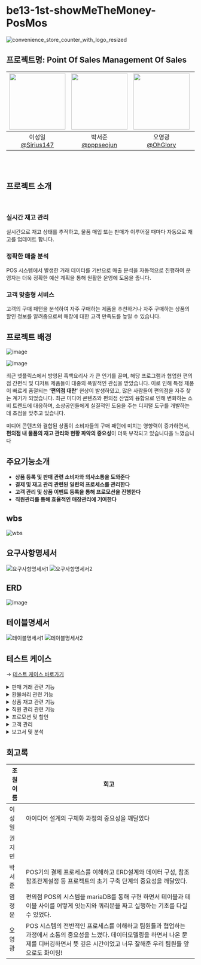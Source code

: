 # be13-1st-showMeTheMoney-PosMos

![convenience_store_counter_with_logo_resized](https://github.com/user-attachments/assets/4703952c-99cd-4c29-895a-b05933e31a4d)

## 프로젝트명: Point Of Sales Management Of Sales

|<img src="https://avatars.githubusercontent.com/Sirius147" width="150" height="150"/>|<img src="https://avatars.githubusercontent.com/pppseojun" width="150" height="150"/>|<img src="https://avatars.githubusercontent.com/u/143144372?v=4" width="150" height="150"/>|<img src="https://avatars.githubusercontent.com/ericyum" width="150" height="150"/>|<img src="https://avatars.githubusercontent.com/kwonjiin" width="150" height="150"/>|
|:-:|:-:|:-:|:-:|:-:|
|이성일<br/>[@Sirius147](https://github.com/Sirius147)|박서준<br/>[@pppseojun](https://github.com/pppseojun)|오영광<br/>[@OhGlory](https://github.com/OhGlory)|염정운<br/>[@ericyum](https://github.com/ericyum)|권지민<br/>[@Kwonjiin](https://github.com/kwonjiin)|

<br/> <br/>

## 프로젝트 소개

<br/>

### 실시간 재고 관리

실시간으로 재고 상태를 추적하고, 물품 매입 또는 판매가 이루어질 때마다 자동으로 재고를 업데이트 합니다.

### 정확한 매출 분석

POS 시스템에서 발생한 거래 데이터를 기반으로 매출 분석을 자동적으로 진행하여 운영자는  더욱 정확한 예산 계획을 통해 원활한 운영에 도움을 줍니다.

### 고객 맞춤형 서비스

고객의 구매 패턴을 분석하여 자주 구매하는 제품을 추천하거나 자주 구매하는 상품의  할인 정보를 알려줌으로써 매장에 대한 고객 만족도를 높일 수 있습니다.

## 프로젝트 배경

![image](https://github.com/user-attachments/assets/886f3649-ef2b-4e1b-9c73-126eed05d60a)

![image](https://github.com/user-attachments/assets/fd2c993d-53ba-4d67-a253-ff97d1714157)


최근 넷플릭스에서 방영된 흑백요리사 가 큰 인기를 끌며, 해당 프로그램과 협업한 편의점 간편식 및 디저트 제품들이 대중의 폭발적인 관심을 받았습니다. 이로 인해 특정 제품이 빠르게 품절되는 **‘편의점 대란’** 현상이 발생하였고, 많은 사람들이 편의점을 자주 찾는 계기가 되었습니다.
최근 미디어 콘텐츠와 편의점 산업의 융합으로 인해 변화하는 소비 트렌드에 대응하며, 소상공인들에게 실질적인 도움을 주는 디지털 도구를 개발하는 데 초점을 맞추고 있습니다.

미디어 콘텐츠와 결합된 상품이 소비자들의 구매 패턴에 미치는 영향력이 증가하면서, **편의점 내 물품의 재고 관리와 현황 파악의 중요성**이 더욱 부각되고 있습니다을 느꼈습니다

## 주요기능소개

* **상품 등록 및 판매 관련 소비자와 의사소통을 도와준다**
* **결제 및 재고 관리 관련된 일련의 프로세스를 관리한다**
* **고객 관리 및 상품 이벤트 등록을 통해 프로모션을 진행한다**
* **직원관리를 통해 효율적인 매장관리에 기여한다**

## wbs

![wbs](https://github.com/user-attachments/assets/1753af09-eb02-495d-9742-22a4c37e3167)

## 요구사항명세서

![요구사항명세서1](https://github.com/user-attachments/assets/f11397ce-c921-4997-9780-dc99225dcd79)
![요구사항명세서2](https://github.com/user-attachments/assets/0d002e89-1dd4-43b4-9832-779694197d01)

## ERD

![image](https://github.com/user-attachments/assets/78cf728e-a0cc-4e05-83c9-7a9352264ddb)

## 테이블명세서

![테이블명세서1](https://github.com/user-attachments/assets/5891d4ef-68ed-4248-aabf-b153a64984e6)
![테이블명세서2](https://github.com/user-attachments/assets/5696eb6f-6424-4d5c-8fee-443b4c1704e5)

## 테스트 케이스
→ [테스트 케이스 바로가기](https://docs.google.com/spreadsheets/d/1djYNOycBP0-a5PDg302wS7SK1A8XTu9u7n0CP0yBa0A/edit?gid=353703156#gid=353703156)


  <details>
    <summary>판매 거래 관련 기능</summary>
        <details>
        <summary>1. 판매할 판매 기록 추가</summary>
            <img src="img/test_img/customer_test_img/회원 관리 기능/joinUser.gif" alt="판매기록_gif">
        </details>
        <details>
            <summary>2. 영수증 생성</summary>
            <img src="img/test_img/customer_test_img/회원 관리 기능/login.gif" alt="로그인_gif">
        </details>
        <details>
            <summary>3. 새로 생성된 영수증 ID저장</summary>
            <img src="img/test_img/customer_test_img/회원 관리 기능/findId.gif" alt="아이디찾기_gif">
        </details>
        <details>
            <summary>4. 판매테이블에 영수증ID 반영</summary>
            <img src="img/test_img/customer_test_img/회원 관리 기능/findPassword.gif" alt="임시비밀번호발급_gif">
        </details>
        <details>
            <summary>5. 총 금액 계산</summary>
            <img src="img/test_img/customer_test_img/회원 관리 기능/getUserInfo.gif" alt="회원정보조회_gif">
        </details>
        <details>
            <summary>6. 최근 영수증에 기입된 회원ID와 적용될 포인트 저장</summary>
            <img src="img/test_img/customer_test_img/회원 관리 기능/modifyUserInfo.gif" alt="회원정보수정_gif">
        </details>
        <details>
            <summary>7. 회원 포인트 적립</summary>
            <img src="img/test_img/customer_test_img/회원 관리 기능/getMyWaitingList.gif" alt="전체조회_gif">
        </details>
        <details>
            <summary>8. 회원이 포인트 사용시</summary>
            <img src="img/test_img/customer_test_img/회원 관리 기능/getMyReviewList.gif" alt="리뷰조회_gif">
        </details>
        <details>
            <summary>9. 최종 영수증</summary>
            <img src="img/test_img/customer_test_img/회원 관리 기능/modifyMyReview.gif" alt="리뷰수정_gif">
        </details>
    </details>
    <details>
    <summary>환불처리 관련 기능</summary>
        <details><summary>1.환불 정보 등록</summary>
            <img src="img/test_img/customer_test_img/웨이팅 등록 기능/고객_웨이팅,웨이팅알림등록.gif" alt="웨이팅,알람등록_gif">
        </details>
            <details><summary>2.마지막 삽입된 환불의 상품ID를 저장</summary>
            <img src="img/test_img/customer_test_img/웨이팅 등록 기능/고객_웨이팅입장확정.gif" alt="입장확정_gif">
        </details>
            <details><summary>3.환불시 재고 증가</summary>
            <img src="img/test_img/customer_test_img/웨이팅 등록 기능/고객_웨이팅입장취소.gif" alt="입장취소_gif">
        </details>
            <details><summary>4.영수증 환불반영</summary>
            <img src="img/test_img/customer_test_img/웨이팅 등록 기능/고객_웨이팅입장취소.gif" alt="입장취소_gif">
        </details>
            <details><summary>5.영주증 금액 수정</summary>
            <img src="img/test_img/customer_test_img/웨이팅 등록 기능/고객_웨이팅입장취소.gif" alt="입장취소_gif">
        </details>
            <details><summary>6.환불 완료 영수증</summary>
            <img src="img/test_img/customer_test_img/웨이팅 등록 기능/고객_웨이팅입장취소.gif" alt="입장취소_gif">
        </details>
    </details>
    <details>
    <summary>상품 재고 관련 기능</summary>
        <details><summary>1.상품 입고(재고 수량 추가)</summary>
            <img src="img/test_img/customer_test_img/음식점 검색 기능/고객_음식점이름검색.gif" alt="이름검색_gif">
        </details>
        <details><summary>2.상품 판매(재고 수량 감소)</summary>
            <img src="img/test_img/customer_test_img/음식점 검색 기능/고객_음식점메뉴검색.gif" alt="메뉴검색_gif">
        </details>
        <details><summary>3.불량재고량 수정</summary>
            <img src="img/test_img/customer_test_img/음식점 검색 기능/고객_음식점주소검색.gif" alt="주소검색_gif">
        </details>
        <details><summary>4.신상품 등록</summary>
            <img src="img/test_img/customer_test_img/음식점 검색 기능/고객_음식점태그검색.gif" alt="태그검색_gif">
        </details>
        <details><summary>5.상품ID 검색</summary>
            <img src="img/test_img/customer_test_img/음식점 검색 기능/고객_음식점카테고리검색.gif" alt="카테고리검색_gif">
        </details>
            <details><summary>6.상품명 검색</summary>
        <img src="img/test_img/customer_test_img/음식점 정렬 기능/고객_음식점별점순정렬.gif" alt="별점정렬_gif">
        </details>
        <details><summary>7.키워드 검색</summary>
            <img src="img/test_img/customer_test_img/음식점 정렬 기능/고객_음식점리뷰순정렬.gif" alt="리뷰정렬_gif">
        </details>
    </details>
    <details>
    <summary>직원 관리 관련 기능</summary>
        <details><summary>1.직원 등록</summary>
            <img src="img/test_img/customer_test_img/음식점 상세 조회 기능/음식점 상세 정보 조회.gif" alt="음식점상세정보조회_gif">
        </details>
        <details><summary>2.직원 삭제</summary>
            <img src="img/test_img/customer_test_img/음식점 상세 조회 기능/음식점 메뉴 상세 정보 조회.gif" alt="메뉴상세정보조회_gif">
        </details>
        <details><summary>3.근무자 출근</summary>
            <img src="img/test_img/customer_test_img/음식점 상세 조회 기능/음식점 전체 리뷰 조회.gif" alt="전체리뷰조회_gif">
        </details>
        <details><summary>4.근무자 퇴근</summary>
            <img src="img/test_img/customer_test_img/음식점 상세 조회 기능/음식점 사진 포함 리뷰 조회.gif" alt="사진포함리뷰조회_gif">
        </details>
        <details><summary>5.근무 확인</summary>
            <img src="img/test_img/customer_test_img/음식점 상세 조회 기능/음식점 전체 리뷰 별점 순 정렬.gif" alt="리뷰별점순조회_gif">
        </details>
    </details>
    <details>
    <summary>프로모션 및 할인</summary>
        <details><summary>1.쿠폰</summary>
            <img src="img/test_img/customer_test_img/음식점 리뷰 작성 기능/리뷰 별점 체크.gif" alt="음식점상세정보조회_gif">
        </details>
        <details><summary>2.타임할인</summary>
            <img src="img/test_img/customer_test_img/음식점 리뷰 작성 기능/음식점 입장 유무 체크.gif" alt="음식점상세정보조회_gif">
        </details>
        <details><summary>3.1+1행사</summary>
            <img src="img/test_img/customer_test_img/음식점 리뷰 작성 기능/음식점 리뷰 작성.gif" alt="음식점상세정보조회_gif">
        </details>   
    </details>
     <details>
    <summary>고객 관리</summary>
        <details><summary>1.고객등록</summary>
            <img src="img/test_img/customer_test_img/음식점 리뷰 작성 기능/리뷰 별점 체크.gif" alt="음식점상세정보조회_gif">
        </details>
        <details><summary>2.고객 구매 내역 확인</summary>
            <img src="img/test_img/customer_test_img/음식점 리뷰 작성 기능/음식점 입장 유무 체크.gif" alt="음식점상세정보조회_gif">
        </details>
    </details>
    <details>
    <summary>보고서 및 분석</summary>
        <details><summary>1.판매 데이터 수집</summary>
            <img src="img/test_img/customer_test_img/음식점 리뷰 작성 기능/리뷰 별점 체크.gif" alt="음식점상세정보조회_gif">
        </details>
        <details><summary>2.재고/손익 보고</summary>
            <img src="img/test_img/customer_test_img/음식점 리뷰 작성 기능/음식점 입장 유무 체크.gif" alt="음식점상세정보조회_gif">
        </details>
       <details><summary>2.카테고리별 보고</summary>
            <img src="img/test_img/customer_test_img/음식점 리뷰 작성 기능/음식점 입장 유무 체크.gif" alt="음식점상세정보조회_gif">
        </details>
    </details>







## 회고록

| 조원 이름 | 회고 |
| ------ | --- |
| 이성일 | 아이디어 설계의 구체화 과정의 중요성을 깨달았다 | <br/>
| 권지민 |  | <br/>
| 박서준 | POS기의 결제 프로세스를 이해하고 ERD설계와 데이터 구성, 참조 참조관계설정 등 프로젝트의 초기 구축 단계의 중요성을 깨달았다. | <br/>
| 염정운 | 편의점 POS의 시스템을 mariaDB를 통해 구현 하면서 테이블과 테이블 사이를 어떻게 잇는지와 쿼리문을 짜고 실행하는 기초를 다질 수 있었다. | <br/>
| 오영광 | POS 시스템의 전반적인 프로세스를 이해하고 팀원들과 협업하는 과정에서 소통의 중요성을 느꼈다. 데이터모델링을 하면서 나온 문제를 디버깅하면서 뜻 깊은 시간이었고 너무 잘해준 우리 팀원들 앞으로도 화이팅! | <br/>






